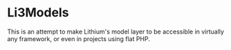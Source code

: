 Li3Models
=========

This is an attempt to make Lithium's model layer to be accessible in virtually any framework, or even in projects using flat PHP.
